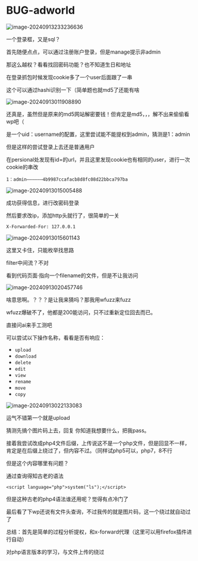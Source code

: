 # BUG-adworld

![image-20240913233236636](C:\Users\10649\AppData\Roaming\Typora\typora-user-images\image-20240913233236636.png)

一个登录框，又是sql？

首先随便点点，可以通过注册账户登录，但是manage提示非admin



那这么越权？看看找回密码功能？也不知道生日和地址



在登录抓包时候发现cookie多了一个user后面跟了一串

这个可以通过hashi识别一下（简单题也就md5了还能有啥

![image-20240913011908890](C:\Users\10649\AppData\Roaming\Typora\typora-user-images\image-20240913011908890.png)

还真是，虽然但是原来的md5网站解密要钱！但肯定是md5，，，解不出来偷偷看wp吧（

是一个uid：username的配置，这里尝试能不能提权到admin，猜测是1：admin

但是这样的尝试登录上去还是普通用户

在persional处发现有id=的url，并且这里发现cookie也有相同的user，进行一次cookie的串改

```
1：admin——————4b9987ccafacb8d8fc08d22bbca797ba
```

![image-20240913015005488](C:\Users\10649\AppData\Roaming\Typora\typora-user-images\image-20240913015005488.png)

成功获得信息，进行改密码登录

然后要求改ip，添加http头就行了，很简单的一关

```
X-Forwarded-For: 127.0.0.1
```

![image-20240913015601143](C:\Users\10649\AppData\Roaming\Typora\typora-user-images\image-20240913015601143.png)

这里又卡住，只能枚举找思路

filter中间流？不对

看到代码页面·指向一个filename的文件，但是不让我访问

![image-20240913020457746](C:\Users\10649\AppData\Roaming\Typora\typora-user-images\image-20240913020457746.png)

啥意思啊。？？？是让我来猜吗？那我用wfuzz来fuzz

wfuzz爆破不了，他都是200能访问，只不过重新定位回去而已。

直接问ai来手工测吧

可以尝试以下操作名称，看看是否有响应：

- `upload`
- `download`
- `delete`
- `edit`
- `view`
- `rename`
- `move`
- `copy`

![image-20240913022133083](C:\Users\10649\AppData\Roaming\Typora\typora-user-images\image-20240913022133083.png)

运气不错第一个就是upload

猜测先搞个图片码上去，回复 你知道我想要什么，把我pass。

接着我尝试改成php4文件后缀，上传说这不是一个php文件，但是回显不一样，肯定是在后缀上绕过了，但内容不过。（同样试php5可以，php7，8不行

但是这个内容哪里有问题？

通过查询得知古老的语法

```>
<script language="php">system("ls");</script>
```

但是这种古老的php4语法谁还用呢？觉得有点冷门了

最后看了下wp还说有文件头查询，不过我传的就是图片码，这一个绕过就自动过了









总结：首先是简单的过程分析提权，和x-forward代理（这里可以用firefox插件进行自动）

对php语言版本的学习，与文件上传的绕过
